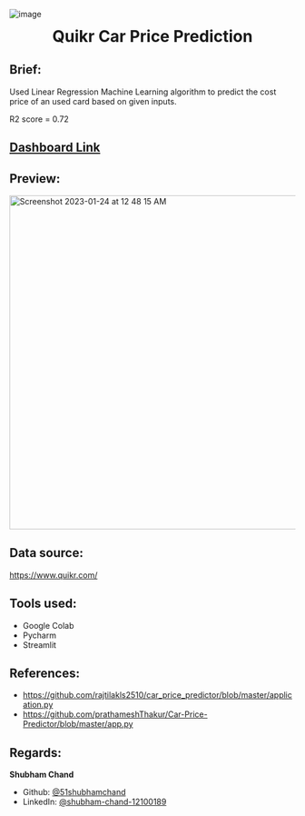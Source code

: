 ![image](https://user-images.githubusercontent.com/36957216/215264770-4d870fa6-99d4-420c-a678-fd648546cab3.png)
<h1 align="center" style="margin-top: 0px;">Quikr Car Price Prediction</h1>

## Brief:
Used Linear Regression Machine Learning algorithm to predict the cost price of an used card based on given inputs.

R2 score = 0.72

## [Dashboard Link](https://51shubhamchand-ml-quikr-car-price-prediction-streamlit-hcv6hv.streamlit.app/)

## Preview:
<img width="588" alt="Screenshot 2023-01-24 at 12 48 15 AM" src="https://user-images.githubusercontent.com/36957216/214129874-99d45e40-4cd8-4134-9849-23ee2b599ac1.png">

## Data source:
https://www.quikr.com/

## Tools used:
* Google Colab
* Pycharm
* Streamlit

## References:
* https://github.com/rajtilakls2510/car_price_predictor/blob/master/application.py
* https://github.com/prathameshThakur/Car-Price-Predictor/blob/master/app.py

## Regards:
**Shubham Chand**
- Github: [@51shubhamchand](https://github.com/51shubhamchand)
- LinkedIn: [@shubham-chand-12100189](https://www.linkedin.com/in/shubham-chand-12100189)
